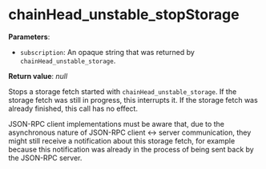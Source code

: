 # chainHead_unstable_stopStorage

**Parameters**:

- `subscription`: An opaque string that was returned by `chainHead_unstable_storage`.

**Return value**: *null*

Stops a storage fetch started with `chainHead_unstable_storage`. If the storage fetch was still in progress, this interrupts it. If the storage fetch was already finished, this call has no effect.

JSON-RPC client implementations must be aware that, due to the asynchronous nature of JSON-RPC client <-> server communication, they might still receive a notification about this storage fetch, for example because this notification was already in the process of being sent back by the JSON-RPC server.
